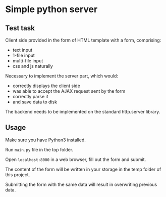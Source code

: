 # Simple python server

## Test task

Client side provided in the form of HTML template with a form, comprising:

- text input
- 1-file input
- multi-file input
- css and js naturally

Necessary to implement the server part, which would:

- correctly displays the client side
- was able to accept the AJAX request sent by the form
- correctly parse it
- and save data to disk

The backend needs to be implemented on the standard http.server library.

## Usage

Make sure you have Python3 installed.

Run `main.py` file in the top folder.

Open `localhost:8000` in a web browser, fill out the form and submit.

The content of the form will be written in your storage in the temp folder of this project.

Submitting the form with the same data will result in overwriting previous data.
